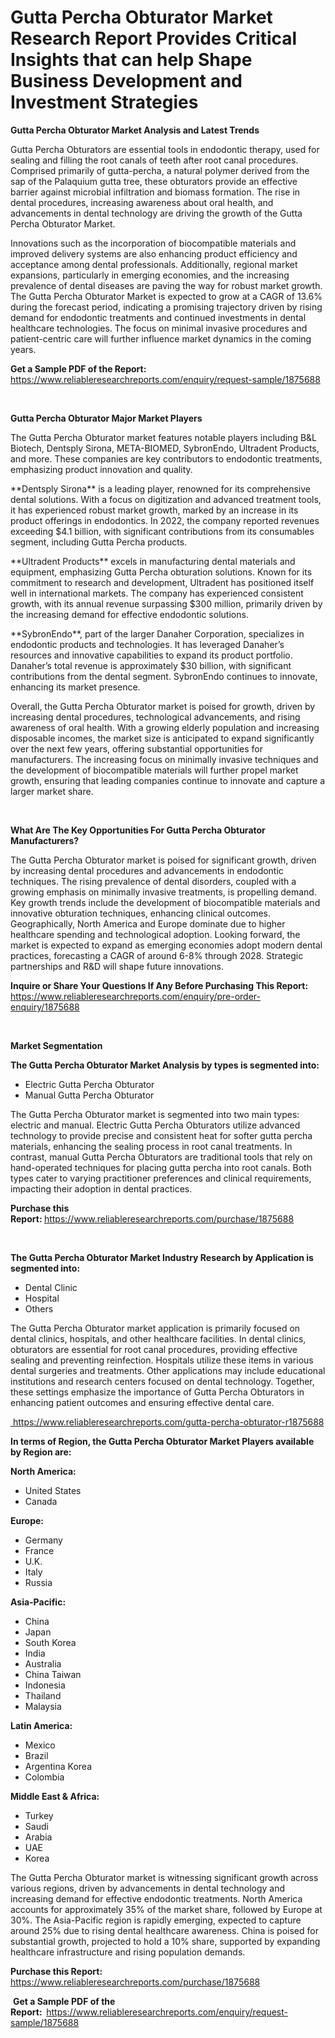 <p><h1>Gutta Percha Obturator Market Research Report Provides Critical Insights that can help Shape Business Development and Investment Strategies</h1></p><p><strong>Gutta Percha Obturator Market Analysis and Latest Trends</strong></p>
<p><p>Gutta Percha Obturators are essential tools in endodontic therapy, used for sealing and filling the root canals of teeth after root canal procedures. Comprised primarily of gutta-percha, a natural polymer derived from the sap of the Palaquium gutta tree, these obturators provide an effective barrier against microbial infiltration and biomass formation. The rise in dental procedures, increasing awareness about oral health, and advancements in dental technology are driving the growth of the Gutta Percha Obturator Market. </p><p>Innovations such as the incorporation of biocompatible materials and improved delivery systems are also enhancing product efficiency and acceptance among dental professionals. Additionally, regional market expansions, particularly in emerging economies, and the increasing prevalence of dental diseases are paving the way for robust market growth. The Gutta Percha Obturator Market is expected to grow at a CAGR of 13.6% during the forecast period, indicating a promising trajectory driven by rising demand for endodontic treatments and continued investments in dental healthcare technologies. The focus on minimal invasive procedures and patient-centric care will further influence market dynamics in the coming years.</p></p>
<p><strong>Get a Sample PDF of the Report:&nbsp;</strong> <a href="https://www.reliableresearchreports.com/enquiry/request-sample/1875688?utm_campaign=24&utm_medium=2&utm_source=Github&utm_content=ia&utm_term=13042025&utm_id=gutta-percha-obturator">https://www.reliableresearchreports.com/enquiry/request-sample/1875688</a></p>
<p>&nbsp;</p>
<p><strong>Gutta Percha Obturator Major Market Players</strong></p>
<p><p>The Gutta Percha Obturator market features notable players including B&L Biotech, Dentsply Sirona, META-BIOMED, SybronEndo, Ultradent Products, and more. These companies are key contributors to endodontic treatments, emphasizing product innovation and quality.</p><p>**Dentsply Sirona** is a leading player, renowned for its comprehensive dental solutions. With a focus on digitization and advanced treatment tools, it has experienced robust market growth, marked by an increase in its product offerings in endodontics. In 2022, the company reported revenues exceeding $4.1 billion, with significant contributions from its consumables segment, including Gutta Percha products.</p><p>**Ultradent Products** excels in manufacturing dental materials and equipment, emphasizing Gutta Percha obturation solutions. Known for its commitment to research and development, Ultradent has positioned itself well in international markets. The company has experienced consistent growth, with its annual revenue surpassing $300 million, primarily driven by the increasing demand for effective endodontic solutions.</p><p>**SybronEndo**, part of the larger Danaher Corporation, specializes in endodontic products and technologies. It has leveraged Danaher’s resources and innovative capabilities to expand its product portfolio. Danaher’s total revenue is approximately $30 billion, with significant contributions from the dental segment. SybronEndo continues to innovate, enhancing its market presence.</p><p>Overall, the Gutta Percha Obturator market is poised for growth, driven by increasing dental procedures, technological advancements, and rising awareness of oral health. With a growing elderly population and increasing disposable incomes, the market size is anticipated to expand significantly over the next few years, offering substantial opportunities for manufacturers. The increasing focus on minimally invasive techniques and the development of biocompatible materials will further propel market growth, ensuring that leading companies continue to innovate and capture a larger market share.</p></p>
<p>&nbsp;</p>
<p><strong>What Are The Key Opportunities For Gutta Percha Obturator Manufacturers?</strong></p>
<p><p>The Gutta Percha Obturator market is poised for significant growth, driven by increasing dental procedures and advancements in endodontic techniques. The rising prevalence of dental disorders, coupled with a growing emphasis on minimally invasive treatments, is propelling demand. Key growth trends include the development of biocompatible materials and innovative obturation techniques, enhancing clinical outcomes. Geographically, North America and Europe dominate due to higher healthcare spending and technological adoption. Looking forward, the market is expected to expand as emerging economies adopt modern dental practices, forecasting a CAGR of around 6-8% through 2028. Strategic partnerships and R&D will shape future innovations.</p></p>
<p><strong>Inquire or Share Your Questions If Any Before Purchasing This Report:</strong> <a href="https://www.reliableresearchreports.com/enquiry/pre-order-enquiry/1875688?utm_campaign=24&utm_medium=2&utm_source=Github&utm_content=ia&utm_term=13042025&utm_id=gutta-percha-obturator">https://www.reliableresearchreports.com/enquiry/pre-order-enquiry/1875688</a></p>
<p>&nbsp;</p>
<p><strong>Market Segmentation</strong></p>
<p><strong>The Gutta Percha Obturator Market Analysis by types is segmented into:</strong></p>
<p><ul><li>Electric Gutta Percha Obturator</li><li>Manual Gutta Percha Obturator</li></ul></p>
<p><p>The Gutta Percha Obturator market is segmented into two main types: electric and manual. Electric Gutta Percha Obturators utilize advanced technology to provide precise and consistent heat for softer gutta percha materials, enhancing the sealing process in root canal treatments. In contrast, manual Gutta Percha Obturators are traditional tools that rely on hand-operated techniques for placing gutta percha into root canals. Both types cater to varying practitioner preferences and clinical requirements, impacting their adoption in dental practices.</p></p>
<p><strong>Purchase this Report:&nbsp;</strong><a href="https://www.reliableresearchreports.com/purchase/1875688?utm_campaign=24&utm_medium=2&utm_source=Github&utm_content=ia&utm_term=13042025&utm_id=gutta-percha-obturator">https://www.reliableresearchreports.com/purchase/1875688</a></p>
<p>&nbsp;</p>
<p><strong>The Gutta Percha Obturator Market Industry Research by Application is segmented into:</strong></p>
<p><ul><li>Dental Clinic</li><li>Hospital</li><li>Others</li></ul></p>
<p><p>The Gutta Percha Obturator market application is primarily focused on dental clinics, hospitals, and other healthcare facilities. In dental clinics, obturators are essential for root canal procedures, providing effective sealing and preventing reinfection. Hospitals utilize these items in various dental surgeries and treatments. Other applications may include educational institutions and research centers focused on dental technology. Together, these settings emphasize the importance of Gutta Percha Obturators in enhancing patient outcomes and ensuring effective dental care.</p></p>
<p><a href="https://www.reliableresearchreports.com/gutta-percha-obturator-r1875688?utm_campaign=24&utm_medium=2&utm_source=Github&utm_content=ia&utm_term=13042025&utm_id=gutta-percha-obturator">&nbsp;https://www.reliableresearchreports.com/gutta-percha-obturator-r1875688</a></p>
<p><strong>In terms of Region, the Gutta Percha Obturator Market Players available by Region are:</strong></p>
<p>
    <p> <strong> North America: </strong>
        <ul>
            <li>United States</li>
            <li>Canada</li>
        </ul>
        </p> 
    <p> <strong> Europe: </strong>
        <ul>
            <li>Germany</li>
            <li>France</li>
            <li>U.K.</li>
            <li>Italy</li>
            <li>Russia</li>
        </ul>
        </p> 
    <p> <strong> Asia-Pacific: </strong>
        <ul>
            <li>China</li>
            <li>Japan</li>
            <li>South Korea</li>
            <li>India</li>
            <li>Australia</li>
            <li>China Taiwan</li>
            <li>Indonesia</li>
            <li>Thailand</li>
            <li>Malaysia</li>
        </ul>
        </p> 
    <p> <strong> Latin America: </strong>
        <ul>
            <li>Mexico</li>
            <li>Brazil</li>
            <li>Argentina Korea</li>
            <li>Colombia</li>
        </ul>
        </p> 
    <p> <strong> Middle East & Africa: </strong>
        <ul>
            <li>Turkey</li>
            <li>Saudi</li>
            <li>Arabia</li>
            <li>UAE</li>
            <li>Korea</li>
        </ul>
    </p>
    </p>
<p><p>The Gutta Percha Obturator market is witnessing significant growth across various regions, driven by advancements in dental technology and increasing demand for effective endodontic treatments. North America accounts for approximately 35% of the market share, followed by Europe at 30%. The Asia-Pacific region is rapidly emerging, expected to capture around 25% due to rising dental healthcare awareness. China is poised for substantial growth, projected to hold a 10% share, supported by expanding healthcare infrastructure and rising population demands.</p></p>
<p><strong>Purchase this Report: </strong><a href="https://www.reliableresearchreports.com/purchase/1875688?utm_campaign=24&utm_medium=2&utm_source=Github&utm_content=ia&utm_term=13042025&utm_id=gutta-percha-obturator">https://www.reliableresearchreports.com/purchase/1875688</a></p>
<p>&nbsp;<strong>Get a Sample PDF of the Report:&nbsp;&nbsp;</strong><a href="https://www.reliableresearchreports.com/enquiry/request-sample/1875688?utm_campaign=24&utm_medium=2&utm_source=Github&utm_content=ia&utm_term=13042025&utm_id=gutta-percha-obturator">https://www.reliableresearchreports.com/enquiry/request-sample/1875688</a></p>
<p><strong></strong></p>
<p><p></p><p></p><p></p></p>